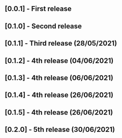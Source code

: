<!-- Date format: DD/MM/YYYY -->
## [0.0.1] - First release

## [0.1.0] - Second release

## [0.1.1] - Third release (28/05/2021)

## [0.1.2] - 4th release (04/06/2021)

## [0.1.3] - 4th release (06/06/2021)

## [0.1.4] - 4th release (26/06/2021)

## [0.1.5] - 4th release (26/06/2021)

## [0.2.0] - 5th release (30/06/2021)